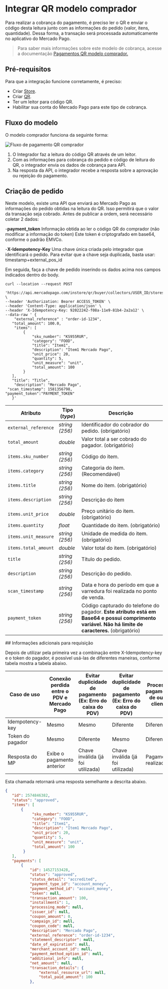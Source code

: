 # Integrar QR modelo comprador

Para realizar a cobrança do pagamento, é preciso ler o QR e enviar o código desta leitura junto com as informações do pedido (valor, ítens, quantidade). Dessa forma, a transação será processada automaticamente no aplicativo do Mercado Pago.

> Para saber mais informações sobre este modelo de cobrança, acesse a documentação [Pagamentos QR modelo comprador.](/developers/pt/docs/qr-code/qr-buyer/qr-buyer-part-a) 

## Pré-requisitos

Para que a integração funcione corretamente, é preciso:

- Criar [Store](/developers/pt/docs/qr-code/stores-pos/stores-and-pos).
- Criar [QR](/developers/pt/docs/qr-code/stores-pos/stores-and-pos).
- Ter um leitor para código QR.
- Habilitar sua conta do Mercado Pago para este tipo de cobrança. 

## Fluxo do modelo

O modelo comprador funciona da seguinte forma: 

![Fluxo de pagamento QR comprador](/images/mobile/flujo-qrc-PT.png)

1. O Integrador faz a leitura do código QR através de um leitor.
2. Com as informações para cobrança do pedido e código de leitura do QR, o integrador envia os dados de cobrança para API.
3. Na resposta da API, o integrador recebe a resposta sobre a aprovação ou rejeição do pagamento.

## Criação de pedido

Neste modelo, existe uma API que enviará ao Mercado Pago as informações do pedido obtidas na leitura do QR. Isso permitirá que o valor da transação seja cobrado.
Antes de publicar a ordem, será necessário coletar 2 dados:

-**payment_token**
Informação obtida ao ler o código QR do comprador (não modificar a informação do token)
Este token é criptografado em base64, conforme o padrão EMVCo. 

-**X-Idempotency-Key**
Uma chave única criada pelo integrador que identificará o pedido. Para evitar que a chave seja duplicada, basta usar:  timestamp+external_pos_id

Em seguida, faça a chave de pedido inserindo os dados acima nos campos indicados dentro do body.

```curl
curl --location --request POST
 'https://api.mercadopago.com/instore/qr/buyer/collectors/USER_ID/stores/EXTERNAL_STORE_ID/pos/EXTERNAL_POS_ID/orders' \
--header 'Authorization: Bearer ACCESS_TOKEN' \
--header 'Content-Type: application/json' \
--header 'X-Idempotency-Key: 92022242-f08a-11e9-81b4-2a2a12' \
--data-raw ' {
    "external_reference" : "order-id-1234",
   "total_amount": 100.0,
    "items": [
        {
            "sku_number": "KS955RUR",
            "category": "FOOD",
            "title": "Item1",
            "description": "Item1 Mercado Pago",
            "unit_price": 20,
            "quantity": 5,
            "unit_measure": "unit",
            "total_amount": 100
        }
   ],
   "title": "Title",
    "description": "Mercado Pago",
 "scan_timestamp": 1581356798,
"payment_token":"PAYMENT_TOKEN"
   }'
```
| Atributo | Tipo (_type_) | Descrição |
| --- | --- | --- |
| `external_reference` | _string (256)_ | Identificador do cobrador do pedido. (obrigatório) |
| `total_amount` | _double_ | Valor total a ser cobrado do pagador. (obrigatório) |
| `items.sku_number` | _string (256)_ | Código do item. |
| `items.category` | _string (256)_ | Categoria do item. (Recomendável) |
| `items.title` | _string (256)_ | Nome do item. (obrigatório) |
| `items.description` | _string (256)_ |  Descrição do item |
| `items.unit_price` | _double_ | Preço unitário do item. (obrigatório) |
| `items.quantity` | _float_ | Quantidade do item. (obrigatório) |
| `items.unit_measure` | _string (256)_ | Unidade de medida do item. (obrigatório)  |
| `items.total_amount` | _double_ | Valor total do item. (obrigatório) |
| `title` | _string (256)_ | Título do pedido. |
| `description` | _string (256)_ | Descrição do pedido. |
| `scan_timestamp` | _string (256)_ | Data e hora do período em que a varredura foi realizada no ponto de venda.  |
| `payment_token` | _string (256)_ | Código capturado do telefone do pagador. **Este atributo está em Base64 e possui comprimento variável. Não há limite de caracteres.** (obrigatório) |

## Informações adicionais para requisição

Depois de utilizar pela primeira vez a combinação entre X-Idempotency-key e o token do pagador,  é possível usá-las de diferentes maneiras, conforme tabela mostra a tabela abaixo.

Caso de uso | Conexão perdida entre o PDV e Mercado Pago | Evitar duplicidade de pagamento (Ex: Erro do caixa do PDV) | Evitar duplicidade de pagamento (Ex: Erro do caixa do PDV) | Processar pagamento de outro cliente
----------------- | ----------------- | ----------------- | ----------------- | -----------------
Idempotency-key | Mesmo| Mesmo | Diferente | Diferente
Token do pagador | Mesmo | Diferente | Mesmo | Diferente
Resposta do MP | Exibe o pagamento anterior | Chave inválida (já foi utilizada) | Chave inválida (já foi utilizada) | Pagamento realizado

Esta chamada retornará uma resposta semelhante a descrita abaixo.

```json
{
   "id": 2574846382,
   "status": "approved",
   "items": [
       {
            "sku_number": "KS955RUR",
            "category": "FOOD",
            "title": "Item1",
            "description": "Item1 Mercado Pago",
            "unit_price": 20,
            "quantity": 5,
            "unit_measure": "unit",
            "total_amount": 100
        }
   ],
   "payments": [
       {
           "id": 14527153428,
           "status": "approved",
           "status_detail": "accredited",
           "payment_type_id": "account_money",
           "payment_method_id": "account_money",
           "token": null,
           "transaction_amount": 100,
           "installments": 1,
           "processing_mode": null,
           "issuer_id": null,
           "coupon_amount": 0,
           "campaign_id": null,
           "coupon_code": null,
           "description": "Mercado Pago",
           "external_reference": "order-id-1234",
           "statement_descriptor": null,
           "date_of_expiration": null,
           "merchant_account_id": null,
           "payment_method_option_id": null,
           "additional_info": null,
           "net_amount": null,
           "transaction_details": {
               "external_resource_url": null,
               "total_paid_amount": 100
           },
```